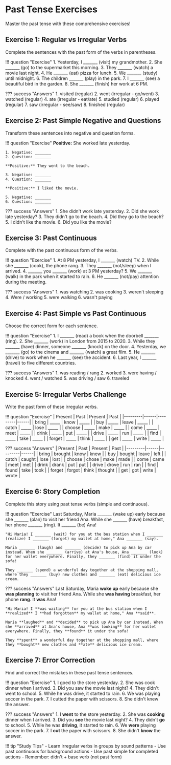 # Past Tense Exercises

Master the past tense with these comprehensive exercises!

## Exercise 1: Regular vs Irregular Verbs

Complete the sentences with the past form of the verbs in parentheses.

!!! question "Exercise"
    1. Yesterday, I _______ (visit) my grandmother.
    2. She _______ (go) to the supermarket this morning.
    3. They _______ (watch) a movie last night.
    4. He _______ (eat) pizza for lunch.
    5. We _______ (study) until midnight.
    6. The children _______ (play) in the park.
    7. I _______ (see) a beautiful bird in the garden.
    8. She _______ (finish) her work at 6 PM.

??? success "Answers"
    1. visited (regular)
    2. went (irregular - go/went)
    3. watched (regular)
    4. ate (irregular - eat/ate)
    5. studied (regular)
    6. played (regular)
    7. saw (irregular - see/saw)
    8. finished (regular)

## Exercise 2: Past Simple Negative and Questions

Transform these sentences into negative and question forms.

!!! question "Exercise"
    **Positive:** She worked late yesterday.
    
    1. Negative: _______
    2. Question: _______

    **Positive:** They went to the beach.
    
    3. Negative: _______
    4. Question: _______

    **Positive:** I liked the movie.
    
    5. Negative: _______
    6. Question: _______

??? success "Answers"
    1. She didn't work late yesterday.
    2. Did she work late yesterday?
    3. They didn't go to the beach.
    4. Did they go to the beach?
    5. I didn't like the movie.
    6. Did you like the movie?

## Exercise 3: Past Continuous

Complete with the past continuous form of the verbs.

!!! question "Exercise"
    1. At 8 PM yesterday, I _______ (watch) TV.
    2. While she _______ (cook), the phone rang.
    3. They _______ (not/sleep) when I arrived.
    4. _______ you _______ (work) at 3 PM yesterday?
    5. We _______ (walk) in the park when it started to rain.
    6. He _______ (not/pay) attention during the meeting.

??? success "Answers"
    1. was watching
    2. was cooking
    3. weren't sleeping
    4. Were / working
    5. were walking
    6. wasn't paying

## Exercise 4: Past Simple vs Past Continuous

Choose the correct form for each sentence.

!!! question "Exercise"
    1. I _______ (read) a book when the doorbell _______ (ring).
    2. She _______ (work) in London from 2015 to 2020.
    3. While they _______ (have) dinner, someone _______ (knock) on the door.
    4. Yesterday, we _______ (go) to the cinema and _______ (watch) a great film.
    5. He _______ (drive) to work when he _______ (see) the accident.
    6. Last year, I _______ (travel) to five different countries.

??? success "Answers"
    1. was reading / rang
    2. worked
    3. were having / knocked
    4. went / watched
    5. was driving / saw
    6. traveled

## Exercise 5: Irregular Verbs Challenge

Write the past form of these irregular verbs.

!!! question "Exercise"
    | Present | Past | Present | Past |
    |---------|------|---------|------|
    | bring | _____ | know | _____ |
    | buy | _____ | leave | _____ |
    | catch | _____ | lose | _____ |
    | choose | _____ | make | _____ |
    | come | _____ | meet | _____ |
    | drink | _____ | put | _____ |
    | drive | _____ | run | _____ |
    | find | _____ | take | _____ |
    | forget | _____ | think | _____ |
    | get | _____ | write | _____ |

??? success "Answers"
    | Present | Past | Present | Past |
    |---------|------|---------|------|
    | bring | brought | know | knew |
    | buy | bought | leave | left |
    | catch | caught | lose | lost |
    | choose | chose | make | made |
    | come | came | meet | met |
    | drink | drank | put | put |
    | drive | drove | run | ran |
    | find | found | take | took |
    | forget | forgot | think | thought |
    | get | got | write | wrote |

## Exercise 6: Story Completion

Complete this story using past tense verbs (simple and continuous).

!!! question "Exercise"
    Last Saturday, Maria _______ (wake up) early because she _______ (plan) to visit her friend Ana. While she _______ (have) breakfast, her phone _______ (ring). It _______ (be) Ana!
    
    "Hi Maria! I _______ (wait) for you at the bus station when I _______ (realize) I _______ (forget) my wallet at home," Ana _______ (say).
    
    Maria _______ (laugh) and _______ (decide) to pick up Ana by car instead. When she _______ (arrive) at Ana's house, Ana _______ (look) for her wallet everywhere. Finally, they _______ (find) it under the sofa!
    
    They _______ (spend) a wonderful day together at the shopping mall, where they _______ (buy) new clothes and _______ (eat) delicious ice cream.

??? success "Answers"
    Last Saturday, Maria **woke up** early because she **was planning** to visit her friend Ana. While she **was having** breakfast, her phone **rang**. It **was** Ana!
    
    "Hi Maria! I **was waiting** for you at the bus station when I **realized** I **had forgotten** my wallet at home," Ana **said**.
    
    Maria **laughed** and **decided** to pick up Ana by car instead. When she **arrived** at Ana's house, Ana **was looking** for her wallet everywhere. Finally, they **found** it under the sofa!
    
    They **spent** a wonderful day together at the shopping mall, where they **bought** new clothes and **ate** delicious ice cream.

## Exercise 7: Error Correction

Find and correct the mistakes in these past tense sentences.

!!! question "Exercise"
    1. I goed to the store yesterday.
    2. She was cook dinner when I arrived.
    3. Did you saw the movie last night?
    4. They didn't went to school.
    5. While he was drive, it started to rain.
    6. We was playing soccer in the park.
    7. I cutted the paper with scissors.
    8. She didn't knew the answer.

??? success "Answers"
    1. I **went** to the store yesterday.
    2. She was **cooking** dinner when I arrived.
    3. Did you **see** the movie last night?
    4. They didn't **go** to school.
    5. While he was **driving**, it started to rain.
    6. We **were** playing soccer in the park.
    7. I **cut** the paper with scissors.
    8. She didn't **know** the answer.

!!! tip "Study Tips"
    - Learn irregular verbs in groups by sound patterns
    - Use past continuous for background actions
    - Use past simple for completed actions
    - Remember: didn't + base verb (not past form)